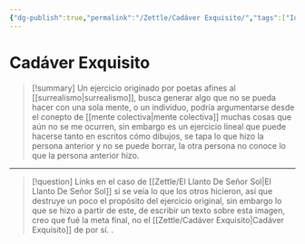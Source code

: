 ```yaml
---
{"dg-publish":true,"permalink":"/Zettle/Cadáver Exquisito/","tags":["Idea",""],"created":"2023-08-31T17:00:33.980-05:00","updated":"2023-09-08T19:36:16.989-05:00"}
---
```



#  Cadáver Exquisito

> [!summary] 
> Un ejercicio originado por poetas afines al [[surrealismo\|surrealismo]], busca generar algo que no se pueda hacer con una sola mente, o un individuo, podría argumentarse desde el conepto de [[mente colectiva\|mente colectiva]] muchas cosas que aún no se me ocurren, sin embargo es un ejercicio lineal que puede hacerse tanto en escritos cómo dibujos, se tapa lo que hizo la persona anterior y no se puede borrar, la otra persona no conoce lo que la persona anterior hizo.

- - - 
> [!question] Links
> en el caso de [[Zettle/El Llanto De Señor Sol\|El Llanto De Señor Sol]] si se veía lo que los otros hicieron, así que destruye un poco el propósito del ejercicio original, sin embargo lo que se hizo a partir de este, de escribir un texto sobre esta imagen, creo que fué la meta final, no el [[Zettle/Cadáver Exquisito\|Cadáver Exquisito]] de por sí.
> .


